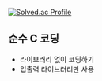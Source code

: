 [![Solved.ac Profile](http://mazassumnida.wtf/api/v2/generate_badge?boj=SJ70)](https://solved.ac/sj70/)

## 순수 C 코딩

- 라이브러리 없이 코딩하기
- 입출력 라이브러리만 사용